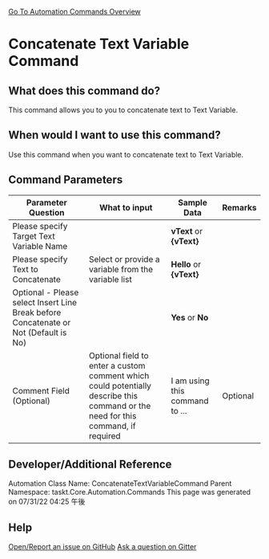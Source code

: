 <!--TITLE: Concatenate Text Variable Command -->
<!-- SUBTITLE: a command in the Text Commands group. -->
[Go To Automation Commands Overview](/automation-commands.md)


# Concatenate Text Variable Command


## What does this command do?
This command allows you to you to concatenate text to Text Variable.


## When would I want to use this command?
Use this command when you want to concatenate text to Text Variable.


## Command Parameters
| Parameter Question   	| What to input  	|  Sample Data 	| Remarks  	|
| ---                    | ---               | ---           | ---       |
|Please specify Target Text Variable Name||**vText** or **{vText}**||
|Please specify Text to Concatenate|Select or provide a variable from the variable list|**Hello** or **{vText}**||
|Optional - Please select Insert Line Break before Concatenate or Not (Default is No)||**Yes** or **No**||
|Comment Field (Optional)|Optional field to enter a custom comment which could potentially describe this command or the need for this command, if required|I am using this command to ...|Optional|










## Developer/Additional Reference
Automation Class Name: ConcatenateTextVariableCommand
Parent Namespace: taskt.Core.Automation.Commands
This page was generated on 07/31/22 04:25 午後


## Help
[Open/Report an issue on GitHub](https://github.com/saucepleez/taskt/issues/new)
[Ask a question on Gitter](https://gitter.im/taskt-rpa/Lobby)
